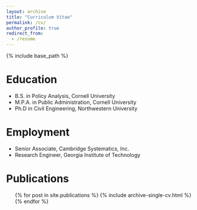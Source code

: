 ```yaml
---
layout: archive
title: "Curriculum Vitae"
permalink: /cv/
author_profile: true
redirect_from:
  - /resume
---
```


{% include base_path %}

Education
======
<ul>
    <li style="list-style-image: url('../images/cornell.png');">B.S. in Policy Analysis, Cornell University</li>
    <li style="list-style-image: url('../images/cornell.png');">M.P.A. in Public Administration, Cornell University</li>
    <li style="list-style-image: url('../images/northwestern.png');">Ph.D in Civil Engineering, Northwestern University</li>
</ul>


Employment
======
<ul>
    <li style="list-style-image: url('../images/camsys.png');">Senior Associate, Cambridge Systematics, Inc.</li>
    <li style="list-style-image: url('../images/gatech.png');">Research Engineer, Georgia Institute of Technology</li>
</ul>


Publications
======
  <ul>{% for post in site.publications %}
    {% include archive-single-cv.html %}
  {% endfor %}</ul>
  

